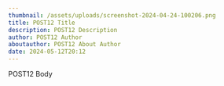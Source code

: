 ```yaml
---
thumbnail: /assets/uploads/screenshot-2024-04-24-100206.png
title: POST12 Title
description: POST12 Description
author: POST12 Author
aboutauthor: POST12 About Author
date: 2024-05-12T20:12
---
```

POST12 Body
